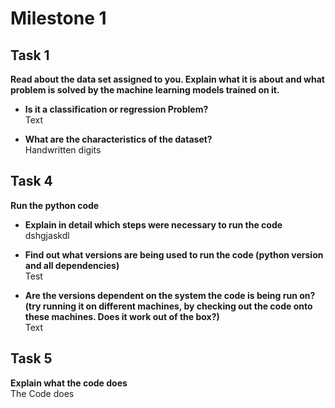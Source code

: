 # Milestone 1 

## Task 1
**Read about the data set assigned to you. Explain what it is about and what problem is solved by the machine learning models trained on it.**

- **Is it a classification or regression Problem?**  
    Text

- **What are the characteristics of the dataset?**    
    Handwritten digits


## Task 4

**Run the python code**

- **Explain in detail which steps were necessary to run the code**  
  dshgjaskdl



- **Find out what versions are being used to run the code (python version and all dependencies)**  
  Test


- **Are the versions dependent on the system the code is being run on? (try running it on different machines, by checking out the code onto these machines. Does it work out of the box?)**  
  Text

## Task 5  
**Explain what the code does**  
The Code does 